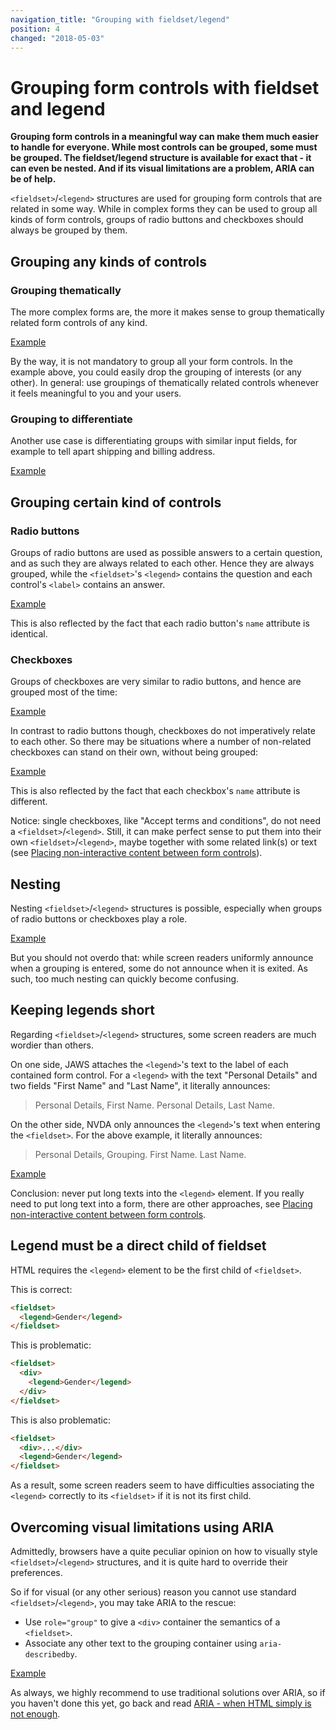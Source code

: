 ```yaml
---
navigation_title: "Grouping with fieldset/legend"
position: 4
changed: "2018-05-03"
---
```


# Grouping form controls with fieldset and legend

**Grouping form controls in a meaningful way can make them much easier to handle for everyone. While most controls can be grouped, some must be grouped. The fieldset/legend structure is available for exact that - it can even be nested. And if its visual limitations are a problem, ARIA can be of help.**

`<fieldset>`/`<legend>` structures are used for grouping form controls that are related in some way. While in complex forms they can be used to group all kinds of form controls, groups of radio buttons and checkboxes should always be grouped by them.

## Grouping any kinds of controls

### Grouping thematically

The more complex forms are, the more it makes sense to group thematically related form controls of any kind.

[Example](_examples/grouped-thematically-related-form-controls)

By the way, it is not mandatory to group all your form controls. In the example above, you could easily drop the grouping of interests (or any other). In general: use groupings of thematically related controls whenever it feels meaningful to you and your users.

### Grouping to differentiate

Another use case is differentiating groups with similar input fields, for example to tell apart shipping and billing address.

[Example](_examples/grouped-and-differentiated-form-controls)

## Grouping certain kind of controls

### Radio buttons

Groups of radio buttons are used as possible answers to a certain question, and as such they are always related to each other. Hence they are always grouped, while the `<fieldset>`'s `<legend>` contains the question and each control's `<label>` contains an answer.

[Example](_examples/grouped-radio-buttons)

This is also reflected by the fact that each radio button's `name` attribute is identical.

### Checkboxes

Groups of checkboxes are very similar to radio buttons, and hence are grouped most of the time:

[Example](_examples/grouped-checkboxes)

In contrast to radio buttons though, checkboxes do not imperatively relate to each other. So there may be situations where a number of non-related checkboxes can stand on their own, without being grouped:

[Example](_examples/non-related-checkboxes)

This is also reflected by the fact that each checkbox's `name` attribute is different.

Notice: single checkboxes, like "Accept terms and conditions", do not need a `<fieldset>`/`<legend>`. Still, it can make perfect sense to put them into their own `<fieldset>`/`<legend>`, maybe together with some related link(s) or text (see [Placing non-interactive content between form controls](/examples/forms/non-interactive-content)).

## Nesting

Nesting `<fieldset>`/`<legend>` structures is possible, especially when groups of radio buttons or checkboxes play a role.

[Example](_examples/nested-fieldset-legend-structures)

But you should not overdo that: while screen readers uniformly announce when a grouping is entered, some do not announce when it is exited. As such, too much nesting can quickly become confusing.

## Keeping legends short

Regarding `<fieldset>`/`<legend>` structures, some screen readers are much wordier than others.

On one side, JAWS attaches the `<legend>`'s text to the label of each contained form control. For a `<legend>` with the text "Personal Details" and two fields "First Name" and "Last Name", it literally announces:

> Personal Details, First Name.
> Personal Details, Last Name.

On the other side, NVDA only announces the `<legend>`'s text when entering the `<fieldset>`. For the above example, it literally announces:

> Personal Details, Grouping. First Name.
> Last Name.

[Example](_examples/grouped-form-controls-with-too-long-legend)

Conclusion: never put long texts into the `<legend>` element. If you really need to put long text into a form, there are other approaches, see [Placing non-interactive content between form controls](/examples/forms/non-interactive-content).

## Legend must be a direct child of fieldset

HTML requires the `<legend>` element to be the first child of `<fieldset>`.

This is correct:

```html
<fieldset>
  <legend>Gender</legend>
</fieldset>
```

This is problematic:

```html
<fieldset>
  <div>
    <legend>Gender</legend>
  </div>
</fieldset>
```

This is also problematic:

```html
<fieldset>
  <div>...</div>
  <legend>Gender</legend>
</fieldset>
```

As a result, some screen readers seem to have difficulties associating the `<legend>` correctly to its `<fieldset>` if it is not its first child.

## Overcoming visual limitations using ARIA

Admittedly, browsers have a quite peculiar opinion on how to visually style `<fieldset>`/`<legend>` structures, and it is quite hard to override their preferences.

So if for visual (or any other serious) reason you cannot use standard `<fieldset>`/`<legend>`, you may take ARIA to the rescue:

- Use `role="group"` to give a `<div>` container the semantics of a `<fieldset>`.
- Associate any other text to the grouping container using `aria-describedby`.

[Example](_examples/faked-fieldset-legend-using-aria)

As always, we highly recommend to use traditional solutions over ARIA, so if you haven't done this yet, go back and read [ARIA - when HTML simply is not enough](/knowledge/aria).